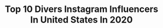 ---
title: Top 10 Divers Instagram Influencers In United States In 2020
description: >-
  Find top divers Instagram influencers in United States in 2020. Most popular hashtags: #quarantine #travel #dressedindisney #disneystyle.
platform: Instagram
profiles:
  - username: "modismagic"
    fullname: >-
      M O R G A N ✨
    location: "United States"
    followers: 3089
    engagement: 1617
    commentsToLikes: 0.152283
    id: ck15rp7r490rx0i19nk5hvuwb
    verified: false
    hashtags: "#cheetahsisters, #pintrading, #avengerscampus, #disneychannel"
  - username: "finfelicia"
    fullname: >-
      Felicia 🇲🇽🌼🇻🇳
    location: "United States"
    followers: 4196
    engagement: 1675
    commentsToLikes: 0.104666
    id: ck14hvt62cdom0i19ljyppdmy
    verified: false
    hashtags: "#almostthere, #dapperday, #nightmarebeforechristmas, #hocuspocus"
  - username: "emkirley"
    fullname: >-
      Em
    location: "United States"
    followers: 6525
    engagement: 962
    commentsToLikes: 0.052220
    id: ck8wgi3pehesc0j78zt6wpf4o
    verified: false
    hashtags: "#surgergirk, #remotework, #waterfilter, #kook"
  - username: "irietoaurora"
    fullname: >-
      𝐃𝐮𝐬𝐭𝐢𝐧 + 𝐍𝐨𝐚𝐦𝐢 🇹🇹+ 𝐈𝐫𝐢𝐞
    location: "United States"
    followers: 39432
    engagement: 489
    commentsToLikes: 0.061217
    id: ck0vw628ss9r40i19dl3u0nx3
    verified: false
    hashtags: "#barrhillpartner, #raiseyourbarr, #diversifyvanlife, #divapartner"
  - username: "phillysteph"
    fullname: >-
      Stephanie Sersen
    location: "United States"
    followers: 73744
    engagement: 480
    commentsToLikes: 0.046409
    id: ck6tuu73cig420j714ept7q2w
    verified: true
    hashtags: "#travelislife, #sand, #beachchristmas, #letsgo"
  - username: "isbeeracarb"
    fullname: >-
      megan ✻ beer ✻ travel ✻ style
    location: "United States"
    followers: 32002
    engagement: 763
    commentsToLikes: 0.035849
    id: ck5c817tp8krs0i11qrqas6p2
    verified: false
    hashtags: "#girlswithtattoosandpiercings, #beerlove, #beerunites, #womxncrushwednesday"
  - username: "sydni_bennett"
    fullname: >-
      Sydni Dion
    location: "United States"
    followers: 3167
    engagement: 1915
    commentsToLikes: 0.068676
    id: ck5chdyryql9y0i11po8b5ug4
    verified: false
    hashtags: "#19"
  - username: "chrisssanaid"
    fullname: >-
      Ｃｈｒｉｓｔｉａｎ ✦ Ａｎａｉｄ
    location: "United States"
    followers: 5697
    engagement: 518
    commentsToLikes: 0.317952
    id: ck5buk28thxjh0i11xtylh9y5
    verified: false
    hashtags: "#quarantine, #stayhome"
  - username: "chiefmaine.navyscout"
    fullname: >-
      Chief Maine
    location: "United States"
    followers: 15450
    engagement: 536
    commentsToLikes: 0.042536
    id: ck0w1lmp8jyfj0i19t3xkayo1
    verified: false
    hashtags: "#fitopsfoundation, #givingback, #veteransday, #forged"
  - username: "karlawatkins"
    fullname: >-
      Karla Watkins
    location: "United States"
    followers: 14742
    engagement: 537
    commentsToLikes: 0.050033
    id: ck5zmtfzan6zx0i1432z4gxer
    verified: false
    hashtags: ""
---